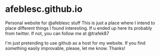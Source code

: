 # afeblesc.github.io
Personal website for @afeblesc stuff 
This is just a place where I intend to place different things I found interesting. If u ended up here its probably from twitter. If not, you can follow me at @trafek87

I'm just pretending to use github as a host for my website. If you find something easily improvable, please, let me know. Thanks!
